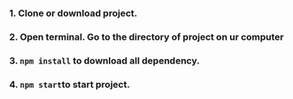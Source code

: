 ### 1. Clone or download project. 
### 2. Open terminal. Go to the directory of project on ur computer
### 3. `npm install` to download all dependency.
### 4. `npm start`to start project.



